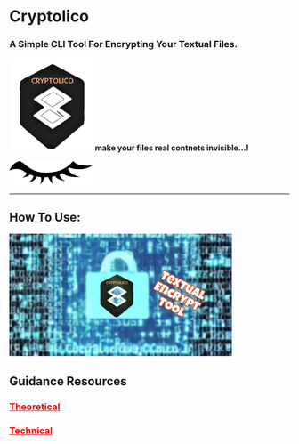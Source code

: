 # Cryptolico
### A Simple CLI Tool For Encrypting Your Textual Files.

<img src="\icon\Designs Store\4. Transparent Icon.png" alt="4. Transparent Icon" width="150" style="margin:0"> **make your files real contnets invisible...!**

<img src="\icon\Designs Store\5. Eye.png" alt="t. Eye.png" width="150" style="margin:0">

------------------------



## How To Use:
<a href="https://youtu.be/6lIwfKneE9k?feature=shared" target="_blank">
  <img src="/icon/Designs Store/7. Thumbanil.jpg" alt="Watch the video" width="400" height="220">
</a>


## Guidance Resources

<h3><a href="/Resources/Theoritical.md" style="color: red;">Theoretical</a><h3>

<h3><a href="/Resources/Technical.md" style="color: red;">Technical</a><h3>